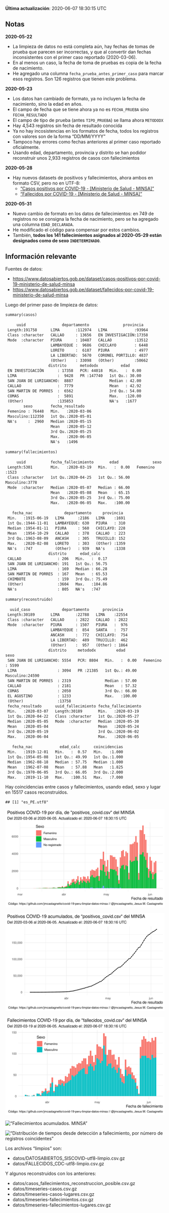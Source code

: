 **Última actualización**: 2020-06-07 18:30:15 UTC

Notas
-----

**2020-05-22**

-   La limpieza de datos no está completa aún, hay fechas de tomas de
    prueba que parecen ser incorrectas, y que al convertir dan fechas
    inconsistentes con el primer caso reportado (2020-03-06).
-   En al menos un caso, la fecha de toma de pruebas es copia de la
    fecha de nacimiento.
-   He agregado una columna `fecha_prueba_antes_primer_caso` para marcar
    esos registros. Son 126 registros que tienen este problema.

**2020-05-23**

-   Los datos han cambiado de formato, ya no incluyen la fecha de
    nacimiento, sino la edad en años.
-   El campo de fecha que se tiene ahora ya no es `FECHA_PRUEBA` sino
    `FECHA_RESULTADO`
-   El campo de tipo de prueba (antes `TIPO_PRUEBA`) se llama ahora
    `METODODX`
-   Hay 4,543 registros sin fecha de resultado conocida
-   Ya no hay incosistencias en los formatos de fecha, todos los
    registros con valores son de la forma “DD/MM/YYYY”
-   Tampoco hay errores como fechas anteriores al primer caso reportado
    oficialmente.
-   Usando edad, departamento, provincia y distrito se han podidor
    reconstruir unos 2,933 registros de casos con fallecimientos

**2020-05-28**

-   Hay nuevos datasets de positivos y fallecimientos, ahora ambos en
    formato CSV, pero no en UTF-8:
    -   [“Casos positivos por COVID-19 - \[Ministerio de Salud -
        MINSA\]”](https://www.datosabiertos.gob.pe/dataset/casos-positivos-por-covid-19-ministerio-de-salud-minsa)
    -   [“Fallecidos por COVID-19 - \[Ministerio de Salud -
        MINSA\]”](https://www.datosabiertos.gob.pe/dataset/fallecidos-por-covid-19-ministerio-de-salud-minsa)

**2020-05-31**

-   Nuevo cambio de formato en los datos de fallecimientos: en 749 de
    registros no se consigna la fecha de nacimiento, pero se ha agregado
    una columna `EDAD_DECLARADA`.
-   He modificado el código para compensar por estos cambios.
-   También, **todos los 141 fallecimientos asignados al 2020-05-29
    están designados como de sexo `INDETERMINADO`**.

Información relevante
---------------------

Fuentes de datos:

-   <a href="https://www.datosabiertos.gob.pe/dataset/casos-positivos-por-covid-19-ministerio-de-salud-minsa" class="uri">https://www.datosabiertos.gob.pe/dataset/casos-positivos-por-covid-19-ministerio-de-salud-minsa</a>
-   <a href="https://www.datosabiertos.gob.pe/dataset/fallecidos-por-covid-19-ministerio-de-salud-minsa" class="uri">https://www.datosabiertos.gob.pe/dataset/fallecidos-por-covid-19-ministerio-de-salud-minsa</a>

Luego del primer paso de limpieza de datos:

    summary(casos)

         uuid                departamento               provincia    
     Length:191758      LIMA       :112974   LIMA            :93964  
     Class :character   CALLAO     : 13656   EN INVESTIGACIÓN:17358  
     Mode  :character   PIURA      : 10487   CALLAO          :13512  
                        LAMBAYEQUE :  9686   CHICLAYO        : 6448  
                        LORETO     :  6187   PIURA           : 4977  
                        LA LIBERTAD:  5670   CORONEL PORTILLO: 4837  
                        (Other)    : 33098   (Other)         :50662  
                       distrito      metododx          edad       
     EN INVESTIGACIÓN      : 17358   PCR: 44018   Min.   :  0.00  
     LIMA                  :  9428   PR :147740   1st Qu.: 30.00  
     SAN JUAN DE LURIGANCHO:  8887                Median : 42.00  
     CALLAO                :  7779                Mean   : 42.92  
     SAN MARTIN DE PORRES  :  6562                3rd Qu.: 54.00  
     COMAS                 :  5891                Max.   :120.00  
     (Other)               :135853                NA's   :1677    
            sexo        fecha_resultado     
     Femenino : 76448   Min.   :2020-03-06  
     Masculino:112350   1st Qu.:2020-05-01  
     NA's     :  2960   Median :2020-05-15  
                        Mean   :2020-05-12  
                        3rd Qu.:2020-05-25  
                        Max.   :2020-06-05  
                        NA's   :1496        

    summary(fallecimientos)

         uuid           fecha_fallecimiento       edad               sexo     
     Length:5301        Min.   :2020-03-19   Min.   :  0.00   Femenino :1523  
     Class :character   1st Qu.:2020-04-25   1st Qu.: 56.00   Masculino:3778  
     Mode  :character   Median :2020-05-07   Median : 66.00                   
                        Mean   :2020-05-08   Mean   : 65.15                   
                        3rd Qu.:2020-05-25   3rd Qu.: 75.00                   
                        Max.   :2020-06-05   Max.   :100.00                   
                                                                              
       fecha_nac              departamento     provincia   
     Min.   :1915-06-19   LIMA      :2186   LIMA    :1691  
     1st Qu.:1944-11-01   LAMBAYEQUE: 630   PIURA   : 310  
     Median :1954-01-11   PIURA     : 560   CHICLAYO: 228  
     Mean   :1954-10-29   CALLAO    : 378   CALLAO  : 223  
     3rd Qu.:1963-08-09   ANCASH    : 305   TRUJILLO: 152  
     Max.   :2020-02-08   LORETO    : 303   (Other) :1359  
     NA's   :747          (Other)   : 939   NA's    :1338  
                       distrito      edad_calc     
     CALLAO                : 206   Min.   :  0.17  
     SAN JUAN DE LURIGANCHO: 191   1st Qu.: 56.75  
     LIMA                  : 169   Median : 66.28  
     SAN MARTIN DE PORRES  : 167   Mean   : 65.53  
     CHIMBOTE              : 159   3rd Qu.: 75.49  
     (Other)               :3604   Max.   :104.86  
     NA's                  : 805   NA's   :747     

    summary(reconstruido)

      uuid_caso              departamento      provincia    
     Length:30189       LIMA       :22788   LIMA    :22554  
     Class :character   CALLAO     : 2822   CALLAO  : 2822  
     Mode  :character   PIURA      : 1507   PIURA   :  976  
                        LAMBAYEQUE :  854   SANTA   :  757  
                        ANCASH     :  772   CHICLAYO:  754  
                        LA LIBERTAD:  489   TRUJILLO:  462  
                        (Other)    :  957   (Other) : 1864  
                       distrito     metododx         edad               sexo      
     SAN JUAN DE LURIGANCHO: 5554   PCR: 8804   Min.   :  0.00   Femenino : 5599  
     LIMA                  : 3094   PR :21385   1st Qu.: 49.00   Masculino:24590  
     SAN MARTIN DE PORRES  : 2319               Median : 57.00                    
     CALLAO                : 2181               Mean   : 57.32                    
     COMAS                 : 2050               3rd Qu.: 66.00                    
     EL AGUSTINO           : 1233               Max.   :100.00                    
     (Other)               :13758                                                 
     fecha_resultado      uuid_fallecimiento fecha_fallecimiento 
     Min.   :2020-03-07   Length:30189       Min.   :2020-03-19  
     1st Qu.:2020-04-22   Class :character   1st Qu.:2020-05-27  
     Median :2020-05-05   Mode  :character   Median :2020-05-30  
     Mean   :2020-05-04                      Mean   :2020-05-24  
     3rd Qu.:2020-05-19                      3rd Qu.:2020-06-02  
     Max.   :2020-06-04                      Max.   :2020-06-05  
                                                                 
       fecha_nac            edad_calc      coincidencias  
     Min.   :1919-12-01   Min.   :  0.57   Min.   :1.000  
     1st Qu.:1954-05-08   1st Qu.: 49.99   1st Qu.:1.000  
     Median :1962-08-18   Median : 57.75   Median :1.000  
     Mean   :1962-07-08   Mean   : 57.88   Mean   :1.825  
     3rd Qu.:1970-06-05   3rd Qu.: 66.05   3rd Qu.:2.000  
     Max.   :2019-11-10   Max.   :100.51   Max.   :7.000  
                                                          

Hay coincidencias entre casos y fallecimientos, usando edad, sexo y
lugar en 15517 casos reconstruídos.

    ## [1] "es_PE.utf8"

![“Positivos por día. MINSA”](positivos-por-dia-minsa.png)

![“Positivos acumulados. MINSA”](positivos-acumulados-minsa.png)

![“Fallecimientos por día. MINSA”](fallecimientos-por-dia-minsa.png)

![“Fallecimientos acumulados.
MINSA”](fallecimientos-acumulados-minsa.png)

![“Distribución de tiempos desde detección a fallecimiento, por número
de registros
coincidentes”](deteccion-fallecimiento-por-coincidentes.png)

Los archivos “limpios” son:

-   datos/DATOSABIERTOS\_SISCOVID-utf8-limpio.csv.gz
-   datos/FALLECIDOS\_CDC-utf8-limpio.csv.gz

Y algunos reconstruidos con los anteriores:

-   datos/casos\_fallecimientos\_reconstruccion\_posible.csv.gz
-   datos/timeseries-casos.csv.gz
-   datos/timeseries-casos-lugares.csv.gz
-   datos/timeseries-fallecimientos.csv.gz
-   datos/timeseries-fallecimientos-lugares.csv.gz
